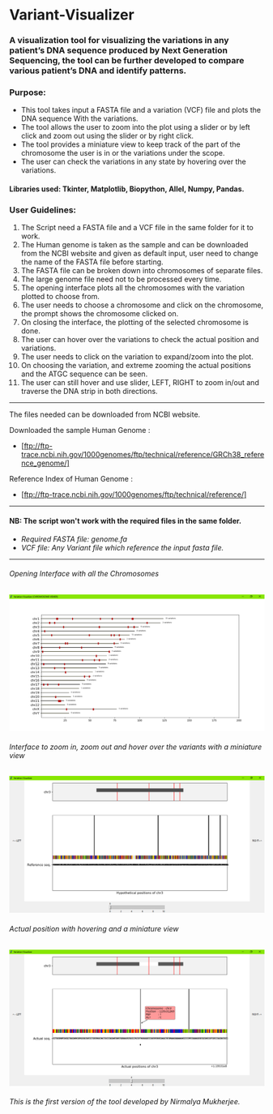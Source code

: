# Variant-Visualizer
### A visualization tool for visualizing the variations in any patient’s DNA sequence produced by Next Generation Sequencing, the tool can be further developed to compare various patient’s DNA and identify patterns.

### Purpose:
* This tool takes input a FASTA file and a variation (VCF) file and plots the DNA sequence With the variations.
* The tool allows the user to zoom into the plot using a slider or by left click and zoom out using the slider or by right click.
* The tool provides a miniature view to keep track of the part of the chromosome the user is in or the variations under the scope.
* The user can check the variations in any state by hovering over the variations.

#### Libraries used: Tkinter, Matplotlib, Biopython, Allel, Numpy, Pandas.

### User Guidelines:
1. The Script need a FASTA file and a VCF file in the same folder for it to work.
2. The Human genome is taken as the sample and can be downloaded from the NCBI website and given as default input, 
   user need to change the name of the FASTA file before starting.
3. The FASTA file can be broken down into chromosomes of separate files.
4. The large genome file need not to be processed every time.
5. The opening interface plots all the chromosomes with the variation plotted to choose from.
6. The user needs to choose a chromosome and click on the chromosome, the prompt shows the chromosome clicked on.
7. On closing the interface, the plotting of the selected chromosome is done.
8. The user can hover over the variations to check the actual position and variations.
9. The user needs to click on the variation to expand/zoom into the plot.
10. On choosing the variation, and extreme zooming the actual positions and the ATGC sequence can be seen.
11. The user can still hover and use slider, LEFT, RIGHT to zoom in/out and traverse the DNA strip in both directions.
---

The files needed can be downloaded from NCBI website.

Downloaded the sample Human Genome : 

* [ftp://ftp-trace.ncbi.nih.gov/1000genomes/ftp/technical/reference/GRCh38_reference_genome/]

Reference Index of Human Genome : 
* [ftp://ftp-trace.ncbi.nih.gov/1000genomes/ftp/technical/reference/]

---
#### NB: The script won't work with the required files in the same folder.
* _Required FASTA file: genome.fa_
* _VCF file: Any Variant file which reference the input fasta file._
---

###### Opening Interface with all the Chromosomes
![Chromosome Interface](https://github.com/nirmalya-mukherjee/Variant-Visualizer/blob/master/pics/chromosome%20interface.png)

###### Interface to zoom in, zoom out and hover over the variants with a miniature view
![Interface](https://github.com/nirmalya-mukherjee/Variant-Visualizer/blob/master/pics/Hypo%201.png)

###### Actual position with hovering and a miniature view
![Interface Actual positions](https://github.com/nirmalya-mukherjee/Variant-Visualizer/blob/master/pics/Actual%20position%201.png)

###### This is the first version of the tool developed by Nirmalya Mukherjee.

